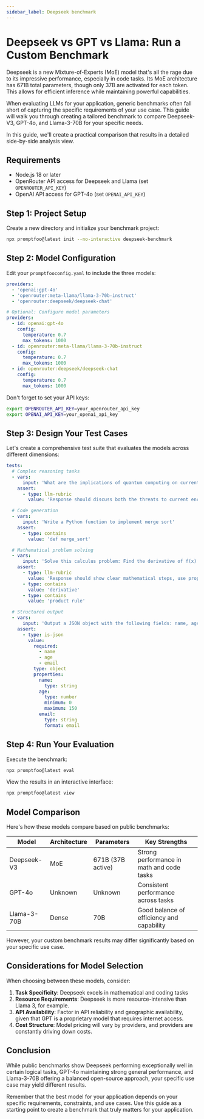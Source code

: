 ```yaml
---
sidebar_label: Deepseek benchmark
---
```


# Deepseek vs GPT vs Llama: Run a Custom Benchmark

Deepseek is a new Mixture-of-Experts (MoE) model that's all the rage due to its impressive performance, especially in code tasks. Its MoE architecture has 671B total parameters, though only 37B are activated for each token. This allows for efficient inference while maintaining powerful capabilities.

When evaluating LLMs for your application, generic benchmarks often fall short of capturing the specific requirements of your use case. This guide will walk you through creating a tailored benchmark to compare Deepseek-V3, GPT-4o, and Llama-3-70B for your specific needs.

In this guide, we'll create a practical comparison that results in a detailed side-by-side analysis view.

## Requirements

- Node.js 18 or later
- OpenRouter API access for Deepseek and Llama (set `OPENROUTER_API_KEY`)
- OpenAI API access for GPT-4o (set `OPENAI_API_KEY`)

## Step 1: Project Setup

Create a new directory and initialize your benchmark project:

```sh
npx promptfoo@latest init --no-interactive deepseek-benchmark
```

## Step 2: Model Configuration

Edit your `promptfooconfig.yaml` to include the three models:

```yaml title="promptfooconfig.yaml"
providers:
  - 'openai:gpt-4o'
  - 'openrouter:meta-llama/llama-3-70b-instruct'
  - 'openrouter:deepseek/deepseek-chat'

# Optional: Configure model parameters
providers:
  - id: openai:gpt-4o
    config:
      temperature: 0.7
      max_tokens: 1000
  - id: openrouter:meta-llama/llama-3-70b-instruct
    config:
      temperature: 0.7
      max_tokens: 1000
  - id: openrouter:deepseek/deepseek-chat
    config:
      temperature: 0.7
      max_tokens: 1000
```

Don't forget to set your API keys:

```sh
export OPENROUTER_API_KEY=your_openrouter_api_key
export OPENAI_API_KEY=your_openai_api_key
```

## Step 3: Design Your Test Cases

Let's create a comprehensive test suite that evaluates the models across different dimensions:

```yaml
tests:
  # Complex reasoning tasks
  - vars:
      input: 'What are the implications of quantum computing on current cryptography systems?'
    assert:
      - type: llm-rubric
        value: 'Response should discuss both the threats to current encryption and potential solutions'

  # Code generation
  - vars:
      input: 'Write a Python function to implement merge sort'
    assert:
      - type: contains
        value: 'def merge_sort'

  # Mathematical problem solving
  - vars:
      input: 'Solve this calculus problem: Find the derivative of f(x) = x^3 * ln(x)'
    assert:
      - type: llm-rubric
        value: 'Response should show clear mathematical steps, use proper calculus notation, and arrive at the correct answer: 3x^2*ln(x) + x^2'
      - type: contains
        value: 'derivative'
      - type: contains
        value: 'product rule'

  # Structured output
  - vars:
      input: 'Output a JSON object with the following fields: name, age, and email'
    assert:
      - type: is-json
        value:
          required:
            - name
            - age
            - email
          type: object
          properties:
            name:
              type: string
            age:
              type: number
              minimum: 0
              maximum: 150
            email:
              type: string
              format: email
```

## Step 4: Run Your Evaluation

Execute the benchmark:

```sh
npx promptfoo@latest eval
```

View the results in an interactive interface:

```sh
npx promptfoo@latest view
```

## Model Comparison

Here's how these models compare based on public benchmarks:

| Model       | Architecture | Parameters        | Key Strengths                             |
| ----------- | ------------ | ----------------- | ----------------------------------------- |
| Deepseek-V3 | MoE          | 671B (37B active) | Strong performance in math and code tasks |
| GPT-4o      | Unknown      | Unknown           | Consistent performance across tasks       |
| Llama-3-70B | Dense        | 70B               | Good balance of efficiency and capability |

However, your custom benchmark results may differ significantly based on your specific use case.

## Considerations for Model Selection

When choosing between these models, consider:

1. **Task Specificity**: Deepseek excels in mathematical and coding tasks
2. **Resource Requirements**: Deepseek is more resource-intensive than Llama 3, for example.
3. **API Availability**: Factor in API reliability and geographic availability, given that GPT is a proprietary model that requires internet access.
4. **Cost Structure**: Model pricing will vary by providers, and providers are constantly driving down costs.

## Conclusion

While public benchmarks show Deepseek performing exceptionally well in certain logical tasks, GPT-4o maintaining strong general performance, and Llama-3-70B offering a balanced open-source approach, your specific use case may yield different results.

Remember that the best model for your application depends on your specific requirements, constraints, and use cases. Use this guide as a starting point to create a benchmark that truly matters for your application.
